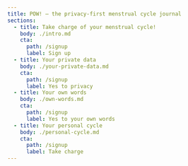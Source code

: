 ```yaml
---
title: POW! — the privacy-first menstrual cycle journal
sections:
  - title: Take charge of your menstrual cycle!
    body: ./intro.md
    cta:
      path: /signup
      label: Sign up
  - title: Your private data
    body: ./your-private-data.md
    cta:
      path: /signup
      label: Yes to privacy
  - title: Your own words
    body: ./own-words.md
    cta:
      path: /signup
      label: Yes to your own words
  - title: Your personal cycle
    body: ./personal-cycle.md
    cta:
      path: /signup
      label: Take charge
---
```

